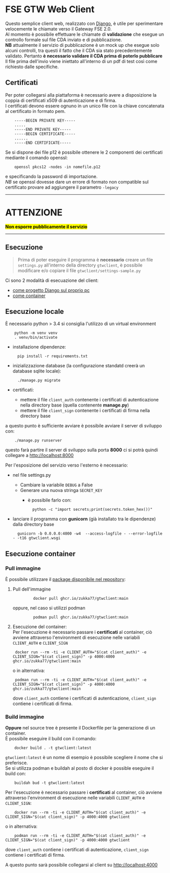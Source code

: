 # FSE GTW Web Client
Questo semplice client web, realizzato con [Django](https://www.djangoproject.com/), è utile per sperimentare velocemente le chiamate verso il Gateway FSE 2.0.  
Al momento è possibile effettuare le chiamate di **validazione** che esegue un controllo formale sul file CDA inviato e di pubblicazione.  
**NB** attualmente il servizio di pubblicazione è un mock up che esegue solo alcuni controlli, tra questi il fatto che il CDA sia stato precedentemente validato. Pertanto **è necessario validare il CDA prima di poterlo pubblicare**  
Il file prima dell'invio viene iniettato all'interno di un pdf di test così come richiesto dalle specifiche.  

## Certificati

Per poter collegarsi alla piattaforma è necessario avere a disposizione la coppia di certificati x509 di autenticazione e di firma.  
I certificati devono essere ognuno in un unico file con la chiave concatenata al certificato in formato pem.

        -----BEGIN PRIVATE KEY-----
        .....
        -----END PRIVATE KEY-----
        -----BEGIN CERTIFICATE-----
        ......
        -----END CERTIFICATE-----


Se si dispone dei file p12 è possibile ottenere le 2 componenti dei certificati mediante il comando openssl:

        openssl pkcs12 -nodes -in nomefile.p12

e specificando la password di importazione.  
*NB* se openssl dovesse dare un errore di formato non compatible sul certificato provare ad aggiungere il parametro `-legacy`

--- 

# ATTENZIONE

<mark>**Non esporre pubblicamente il servizio**</mark>

---

## Esecuzione

> Prima di poter eseguire il programma è **necessario** creare un file `settings.py` all'interno della directory `gtwclient`, è possibile modificare e/o copiare il file `gtwclient/settings-sample.py`  

Ci sono 2 modalità di esecuazione del client:
* [come progetto Django sul proprio pc](#esecuzione-locale)
* [come container](#esecuzione-container)
## Esecuzione locale

È necessario python > 3.4 
si consiglia l'utilizzo di un virtual environment

        python -m venv venv
        . venv/bin/activate

- installazione dipendenze:

        pip install -r requirements.txt

- inizializzazione database (la configurazione standatd creerà un database sqlite locale):

        ./manage.py migrate

- certificati:
  - mettere il file `client_auth` contenente i certificati di autenticazione nella directory base (quella contenente **manage.py**)
  - mettere il file `client_sign` contenente i certificati di firma nella directory base

a questo punto è sufficiente avviare è possibile avviare il server di sviluppo con:

        ./manage.py runserver

questo farà partire il server di sviluppo sulla porta **8000** ci si potrà quindi collegare a [http://localhost:8000](http://localhost:8000)

Per l'esposizione del servizio verso l'esterno è necessario:

- nel file settings.py
  - Cambiare la variabile `DEBUG` a False
  - Generare una nuova stringa `SECRET_KEY`
    - è possibile farlo con:
  
            python -c "import secrets;print(secrets.token_hex())"


- lanciare il programma con **gunicorn** (già installato tra le dipendenze) dalla directory base

        gunicorn -b 0.0.0.0:4000 -w4  --access-logfile - --error-logfile - -t16 gtwclient.wsgi


## Esecuzione container

### Pull immagine

È possibile utilizzare il [package disponibile nel repository](https://github.com/zukka77/gtwclient/pkgs/container/gtwclient):

1. Pull dell'immagine

                docker pull ghcr.io/zukka77/gtwclient:main

   oppure, nel caso si utilizzi podman

                podman pull ghcr.io/zukka77/gtwclient:main

2. Esecuzione del container:   
   Per l'esecuzione è necessario passare i **certificati** al container, ciò avviene attraverso l'environment di esecuzione nelle variabili `CLIENT_AUTH` e `CLIENT_SIGN`

        docker run --rm -ti -e CLIENT_AUTH="$(cat client_auth)" -e CLIENT_SIGN="$(cat client_sign)" -p 4000:4000 ghcr.io/zukka77/gtwclient:main

   o in alternativa:

        podman run --rm -ti -e CLIENT_AUTH="$(cat client_auth)" -e CLIENT_SIGN="$(cat client_sign)" -p 4000:4000 ghcr.io/zukka77/gtwclient:main

   dove `client_auth` contiene i certificati di autenticazione, `client_sign` contiene i certificati di firma.  


### Build immagine

**Oppure** nel source tree è presente il Dockerfile per la generazione di un container.  
È possibile eseguire il build con il comando:

        docker build . -t gtwclient:latest

`gtwclient:latest` è un nome di esempio è possibile scegliere il nome che si preferisce.  
Se si utilizza podman e buildah al posto di docker è possible eseguire il build con:

        buildah bud -t gtwclient:latest

Per l'esecuzione è necessario passare i **certificati** al container, ciò avviene attraverso l'environment di esecuzione nelle variabili `CLIENT_AUTH` e `CLIENT_SIGN`:

        docker run --rm -ti -e CLIENT_AUTH="$(cat client_auth)" -e CLIENT_SIGN="$(cat client_sign)" -p 4000:4000 gtwclient

o in alternativa:

        podman run --rm -ti -e CLIENT_AUTH="$(cat client_auth)" -e CLIENT_SIGN="$(cat client_sign)" -p 4000:4000 gtwclient

dove `client_auth` contiene i certificati di autenticazione, `client_sign` contiene i certificati di firma.  

A questo punto sarà possibile collegarsi al client su [http://localhost:4000](http://localhost:4000)
